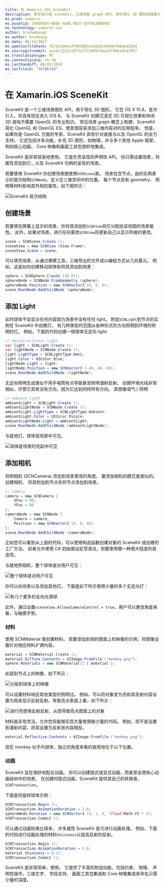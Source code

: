 ```yaml
---
title: 在 Xamarin.iOS SceneKit
description: 本文档介绍 SceneKit，三维场景 graph API，用于简化 3D 图形的抽象化 OpenGL 的复杂性。
ms.prod: xamarin
ms.assetid: 19049ED5-B68E-4A0E-9D57-B7FAE3BB8987
ms.technology: xamarin-ios
author: bradumbaugh
ms.author: brumbaug
ms.date: 06/14/2017
ms.openlocfilehash: fb72e194e14f903061e1bd2dc6d04ef88ab429d4
ms.sourcegitcommit: ea1dc12a3c2d7322f234997daacbfdb6ad542507
ms.translationtype: MT
ms.contentlocale: zh-CN
ms.lasthandoff: 06/05/2018
ms.locfileid: "34786780"
---
```

# <a name="scenekit-in-xamarinios"></a>在 Xamarin.iOS SceneKit

SceneKit 是一个三维场景图形 API，用于简化 3D 图形。 它在 OS X 10.8，首次引入，并具有现在进入 iOS 8。 与 SceneKit 创建沉浸式 3D 可视化效果和休闲 3D 游戏不需要 OpenGL 的专业知识。 常见场景 graph 概念上构建，SceneKit 简化 OpenGL 和 OpenGL ES，使其很容易添加三维内容对的应用程序。 但是，如果你是 OpenGL 方面的专家，SceneKit 具有针对直接与以及 OpenGL 的全力支持。 它还包括许多功能，补充 3D 图形，如物理，并与多个其他 Apple 框架，例如核心动画、 Core 映像和画面工具包很好地集成。

SceneKit 是非常容易地使用。 它是负责呈现的声明性 API。 你只需设置场景，将属性添加到它，以及 SceneKit 句柄的呈现的场景。

若要使用 SceneKit 你创建场景图使用`SCNScene`类。 场景包含节点，由的实例表示的层次结构`SCNNode`，定义在三维空间中的位置。 每个节点具有 geometry、 照明等材料影响其外观的属性，如下图所示：

![](scenekit-images/image7.png "SceneKit 层次结构") 

## <a name="create-a-scene"></a>创建场景

若要使在屏幕上显示的场景，你将其添加到`SCNView`将它分配给该视图的场景属性。 此外，如果对场景，进行任何更改`SCNView`将更新自己以显示所做的更改。

```csharp
scene = SCNScene.Create ();
sceneView = new SCNView (View.Frame);
sceneView.Scene = scene;
```

可以填充场景，从通过建模工具，三维导出的文件或以编程方式从几何基元。 例如，这是如何创建移动球体和将其添加到场景：

```csharp
sphere = SCNSphere.Create (10.0f);
sphereNode = SCNNode.FromGeometry (sphere);
sphereNode.Position = new SCNVector3 (0, 0, 0);
scene.RootNode.AddChildNode (sphereNode);
```

## <a name="adding-light"></a>添加 Light

此时球体不会显示任何内容因为场景中没有任何 light。 附加`SCNLight`到节点的实例在 SceneKit 中创建灯。 有几种类型的范围从各种形式的方向照明到环境的照明的灯。 例如，下面的代码创建一侧球体无定向 light:

```csharp
// omnidirectional light
var light = SCNLight.Create ();
var lightNode = SCNNode.Create ();
light.LightType = SCNLightType.Omni;
light.Color = UIColor.Blue;
lightNode.Light = light;
lightNode.Position = new SCNVector3 (-40, 40, 60);
scene.RootNode.AddChildNode (lightNode);
```

无定向照明生成类似于用手电筒有点导致甚至照明漫射反射。 创建环境光线非常相似，尽管它具有没有方向，因为它达到同样所有方向。 其想像语气:) 照明

```csharp
// ambient light
ambientLight = SCNLight.Create ();
ambientLightNode = SCNNode.Create ();
ambientLight.LightType = SCNLightType.Ambient;
ambientLight.Color = UIColor.Purple;
ambientLightNode.Light = ambientLight;
scene.RootNode.AddChildNode (ambientLightNode);
```

与就地灯，球体现场景中可见。

![](scenekit-images/image8.png "球体是场景时亮起中可见")
 
## <a name="adding-a-camera"></a>添加相机

将照相机 (SCNCamera) 添加到场景更改的角度。 要添加相机的模式是类似的。 创建相机、 将其附加到节点并将节点添加到场景。

```csharp
// camera
camera = new SCNCamera {
    XFov = 80,
    YFov = 80
};
cameraNode = new SCNNode {
    Camera = camera,
    Position = new SCNVector3 (0, 0, 40)
};
scene.RootNode.AddChildNode (cameraNode);
```

正如您可以看到从上面的代码，可以使用构造函数创建对象的 SceneKit 或创建的工厂方法。 前者允许使用 C# 初始值设定项语法，但要使用哪一种很大程度的首选项。

与就地照相机，整个球体是对用户可见：

![](scenekit-images/image9.png "整个球体是对用户可见")
 
你可以向场景以及添加其他灯。 下面是如下所示使用少量的多个无定向灯：

![](scenekit-images/image10.png "有几个更多的全向光源球")
 
此外，通过设置`sceneView.AllowsCameraControl = true`，用户可以更改角度来看，与触摸手势。

### <a name="materials"></a>材料

使用 SCNMaterial 类创建材料。 若要添加到球的图面上的映像的示例，将图像设置针对相应材料*扩散*内容。

```csharp
material = SCNMaterial.Create ();
material.Diffuse.Contents = UIImage.FromFile ("monkey.png");
sphere.Materials = new SCNMaterial[] { material };
```

此层到节点上的映像，如下所示：

![](scenekit-images/image11.png "分层到球体上的映像")
 
可以设置材料响应其他类型的照明过。 例如，可以将对象变为亮和其反射内容设置为用来显示反射反射，导致亮点表面上看，如下所示：

![](scenekit-images/image12.png "进行亮使用反射反射，从而导致亮点图面上的对象")
 
材料是非常灵活，允许您将能够实现大量使用极少量的代码。 例如，而不是设置到漫射内容，将其设置为反射状内容相反。

```csharp
material.Reflective.Contents = UIImage.FromFile ("monkey.png");
```

现在 monkey 似乎内球体，独立的角度来看的直观地位于以下位置。

### <a name="animation"></a>动画

SceneKit 旨在很好地配合动画。 你可以创建隐式或显式动画，而甚至会使核心动画层树中的场景。 在创建时隐式动画，SceneKit 提供其自己的转换类， `SCNTransaction`。

下面是将旋转球体示例：

```csharp
SCNTransaction.Begin ();
SCNTransaction.AnimationDuration = 2.0;
sphereNode.Rotation = new SCNVector4 (0, 1, 0, (float)Math.PI * 4);
SCNTransaction.Commit ();
```

可以通过动画轮换比得多。 许多属性 SceneKit 是可进行动画处理。 例如，下面的代码进行动画处理的材料`Shininess`以提高反射的反射。

```csharp
SCNTransaction.Begin ();
SCNTransaction.AnimationDuration = 2.0;
material.Shininess = 0.1f;
SCNTransaction.Commit ();
```

SceneKit 是非常简单，使用。 它提供了丰富的附加功能，包括约束、 物理、 声明性操作，三维文字、 字段支持、 画面工具包集成和 Core 映像集成来命名只需少量的深度。